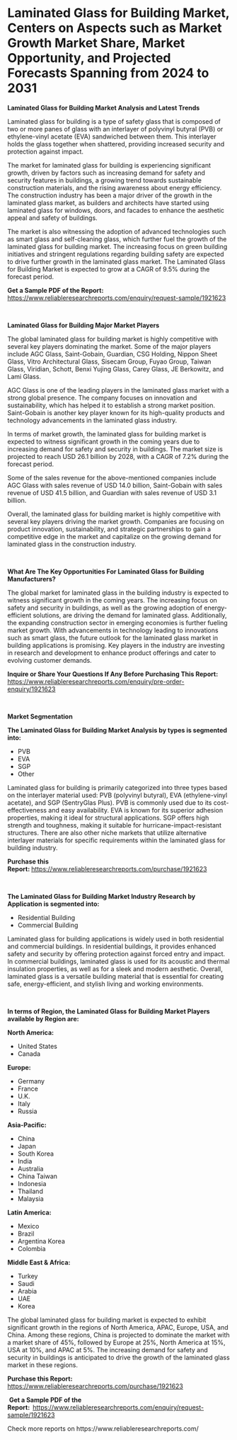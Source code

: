 <p><h1>Laminated Glass for Building Market, Centers on Aspects such as Market Growth Market Share, Market Opportunity, and Projected Forecasts Spanning from 2024 to 2031</h1></p><p><strong>Laminated Glass for Building Market Analysis and Latest Trends</strong></p>
<p><p>Laminated glass for building is a type of safety glass that is composed of two or more panes of glass with an interlayer of polyvinyl butyral (PVB) or ethylene-vinyl acetate (EVA) sandwiched between them. This interlayer holds the glass together when shattered, providing increased security and protection against impact.</p><p>The market for laminated glass for building is experiencing significant growth, driven by factors such as increasing demand for safety and security features in buildings, a growing trend towards sustainable construction materials, and the rising awareness about energy efficiency. The construction industry has been a major driver of the growth in the laminated glass market, as builders and architects have started using laminated glass for windows, doors, and facades to enhance the aesthetic appeal and safety of buildings.</p><p>The market is also witnessing the adoption of advanced technologies such as smart glass and self-cleaning glass, which further fuel the growth of the laminated glass for building market. The increasing focus on green building initiatives and stringent regulations regarding building safety are expected to drive further growth in the laminated glass market. The Laminated Glass for Building Market is expected to grow at a CAGR of 9.5% during the forecast period.</p></p>
<p><strong>Get a Sample PDF of the Report:&nbsp;</strong> <a href="https://www.reliableresearchreports.com/enquiry/request-sample/1921623">https://www.reliableresearchreports.com/enquiry/request-sample/1921623</a></p>
<p>&nbsp;</p>
<p><strong>Laminated Glass for Building Major Market Players</strong></p>
<p><p>The global laminated glass for building market is highly competitive with several key players dominating the market. Some of the major players include AGC Glass, Saint-Gobain, Guardian, CSG Holding, Nippon Sheet Glass, Vitro Architectural Glass, Sisecam Group, Fuyao Group, Taiwan Glass, Viridian, Schott, Benxi Yujing Glass, Carey Glass, JE Berkowitz, and Lami Glass.</p><p>AGC Glass is one of the leading players in the laminated glass market with a strong global presence. The company focuses on innovation and sustainability, which has helped it to establish a strong market position. Saint-Gobain is another key player known for its high-quality products and technology advancements in the laminated glass industry.</p><p>In terms of market growth, the laminated glass for building market is expected to witness significant growth in the coming years due to increasing demand for safety and security in buildings. The market size is projected to reach USD 26.1 billion by 2028, with a CAGR of 7.2% during the forecast period.</p><p>Some of the sales revenue for the above-mentioned companies include AGC Glass with sales revenue of USD 14.0 billion, Saint-Gobain with sales revenue of USD 41.5 billion, and Guardian with sales revenue of USD 3.1 billion.</p><p>Overall, the laminated glass for building market is highly competitive with several key players driving the market growth. Companies are focusing on product innovation, sustainability, and strategic partnerships to gain a competitive edge in the market and capitalize on the growing demand for laminated glass in the construction industry.</p></p>
<p>&nbsp;</p>
<p><strong>What Are The Key Opportunities For Laminated Glass for Building Manufacturers?</strong></p>
<p><p>The global market for laminated glass in the building industry is expected to witness significant growth in the coming years. The increasing focus on safety and security in buildings, as well as the growing adoption of energy-efficient solutions, are driving the demand for laminated glass. Additionally, the expanding construction sector in emerging economies is further fueling market growth. With advancements in technology leading to innovations such as smart glass, the future outlook for the laminated glass market in building applications is promising. Key players in the industry are investing in research and development to enhance product offerings and cater to evolving customer demands.</p></p>
<p><strong>Inquire or Share Your Questions If Any Before Purchasing This Report:</strong> <a href="https://www.reliableresearchreports.com/enquiry/pre-order-enquiry/1921623">https://www.reliableresearchreports.com/enquiry/pre-order-enquiry/1921623</a></p>
<p>&nbsp;</p>
<p><strong>Market Segmentation</strong></p>
<p><strong>The Laminated Glass for Building Market Analysis by types is segmented into:</strong></p>
<p><ul><li>PVB</li><li>EVA</li><li>SGP</li><li>Other</li></ul></p>
<p><p>Laminated glass for building is primarily categorized into three types based on the interlayer material used: PVB (polyvinyl butyral), EVA (ethylene-vinyl acetate), and SGP (SentryGlas Plus). PVB is commonly used due to its cost-effectiveness and easy availability. EVA is known for its superior adhesion properties, making it ideal for structural applications. SGP offers high strength and toughness, making it suitable for hurricane-impact-resistant structures. There are also other niche markets that utilize alternative interlayer materials for specific requirements within the laminated glass for building industry.</p></p>
<p><strong>Purchase this Report:&nbsp;</strong><a href="https://www.reliableresearchreports.com/purchase/1921623">https://www.reliableresearchreports.com/purchase/1921623</a></p>
<p>&nbsp;</p>
<p><strong>The Laminated Glass for Building Market Industry Research by Application is segmented into:</strong></p>
<p><ul><li>Residential Building</li><li>Commercial Building</li></ul></p>
<p><p>Laminated glass for building applications is widely used in both residential and commercial buildings. In residential buildings, it provides enhanced safety and security by offering protection against forced entry and impact. In commercial buildings, laminated glass is used for its acoustic and thermal insulation properties, as well as for a sleek and modern aesthetic. Overall, laminated glass is a versatile building material that is essential for creating safe, energy-efficient, and stylish living and working environments.</p></p>
<p>&nbsp;</p>
<p><strong>In terms of Region, the Laminated Glass for Building Market Players available by Region are:</strong></p>
<p>
    <p> <strong> North America: </strong>
        <ul>
            <li>United States</li>
            <li>Canada</li>
        </ul>
        </p> 
    <p> <strong> Europe: </strong>
        <ul>
            <li>Germany</li>
            <li>France</li>
            <li>U.K.</li>
            <li>Italy</li>
            <li>Russia</li>
        </ul>
        </p> 
    <p> <strong> Asia-Pacific: </strong>
        <ul>
            <li>China</li>
            <li>Japan</li>
            <li>South Korea</li>
            <li>India</li>
            <li>Australia</li>
            <li>China Taiwan</li>
            <li>Indonesia</li>
            <li>Thailand</li>
            <li>Malaysia</li>
        </ul>
        </p> 
    <p> <strong> Latin America: </strong>
        <ul>
            <li>Mexico</li>
            <li>Brazil</li>
            <li>Argentina Korea</li>
            <li>Colombia</li>
        </ul>
        </p> 
    <p> <strong> Middle East & Africa: </strong>
        <ul>
            <li>Turkey</li>
            <li>Saudi</li>
            <li>Arabia</li>
            <li>UAE</li>
            <li>Korea</li>
        </ul>
    </p>
    </p>
<p><p>The global laminated glass for building market is expected to exhibit significant growth in the regions of North America, APAC, Europe, USA, and China. Among these regions, China is projected to dominate the market with a market share of 45%, followed by Europe at 25%, North America at 15%, USA at 10%, and APAC at 5%. The increasing demand for safety and security in buildings is anticipated to drive the growth of the laminated glass market in these regions.</p></p>
<p><strong>Purchase this Report: </strong><a href="https://www.reliableresearchreports.com/purchase/1921623">https://www.reliableresearchreports.com/purchase/1921623</a></p>
<p>&nbsp;<strong>Get a Sample PDF of the Report:&nbsp;&nbsp;</strong><a href="https://www.reliableresearchreports.com/enquiry/request-sample/1921623">https://www.reliableresearchreports.com/enquiry/request-sample/1921623</a></p>
<p><strong></strong></p>
<p>Check more reports on https://www.reliableresearchreports.com/</p>